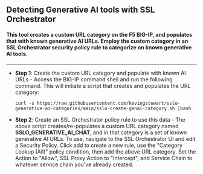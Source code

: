 ## Detecting Generative AI tools with SSL Orchestrator

#### This tool creates a custom URL category on the F5 BIG-IP, and populates that with known generative AI URLs. Employ the custom category in an SSL Orchestrator security policy rule to categorize on known generative AI tools.

-----------------

* **Step 1**: Create the custom URL category and populate with known AI URLs - Access the BIG-IP command shell and run the following command. This will initiate a script that creates and populates the URL category:

  ```
  curl -s https://raw.githubusercontent.com/kevingstewart/sslo-generative-ai-categories/main/sslo-create-genai-category.sh |bash
  ```

* **Step 2**: Create an SSL Orchestrator policy rule to use this data - The above script creates/re-populates a custom URL category named **SSLO_GENERATIVE_AI_CHAT**, and in that category is a set of known generative AI URLs. To use, navigate to the SSL Orchestrator UI and edit a Security Policy. Click add to create a new rule, use the "Category Lookup (All)" policy condition, then add the above URL category. Set the Action to "Allow", SSL Proxy Action to "Intercept", and Service Chain to whatever service chain you've already created.
